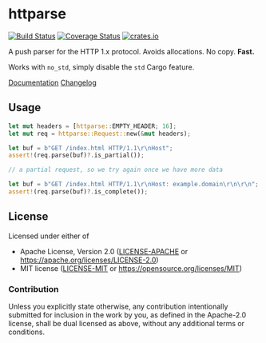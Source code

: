 # httparse

[![Build Status](https://travis-ci.org/seanmonstar/httparse.svg?branch=master)](https://travis-ci.org/seanmonstar/httparse)
[![Coverage Status](https://coveralls.io/repos/seanmonstar/httparse/badge.svg)](https://coveralls.io/r/seanmonstar/httparse)
[![crates.io](https://img.shields.io/crates/v/httparse.svg)](https://crates.io/crates/httparse)

A push parser for the HTTP 1.x protocol. Avoids allocations. No copy. **Fast.**

Works with `no_std`, simply disable the `std` Cargo feature.

[Documentation](https://docs.rs/httparse)
[Changelog](https://github.com/seanmonstar/httparse/releases)

## Usage

```rust
let mut headers = [httparse::EMPTY_HEADER; 16];
let mut req = httparse::Request::new(&mut headers);

let buf = b"GET /index.html HTTP/1.1\r\nHost";
assert!(req.parse(buf)?.is_partial());

// a partial request, so we try again once we have more data

let buf = b"GET /index.html HTTP/1.1\r\nHost: example.domain\r\n\r\n";
assert!(req.parse(buf)?.is_complete());
```

## License

Licensed under either of

- Apache License, Version 2.0 ([LICENSE-APACHE](LICENSE-APACHE) or https://apache.org/licenses/LICENSE-2.0)
- MIT license ([LICENSE-MIT](LICENSE-MIT) or https://opensource.org/licenses/MIT)

### Contribution

Unless you explicitly state otherwise, any contribution intentionally submitted for inclusion in the work by you, as defined in the Apache-2.0 license, shall be dual licensed as above, without any additional terms or conditions.
